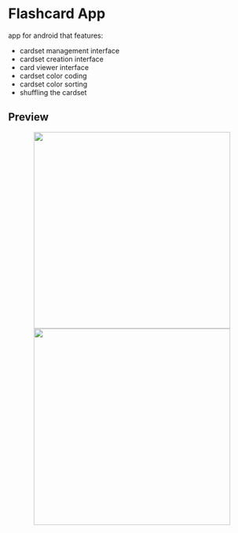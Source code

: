 # Flashcard App
app for android that features:
- cardset management interface
- cardset creation interface
- card viewer interface
- cardset color coding
- cardset color sorting
- shuffling the cardset

## Preview
<div align="center">
  <img src="https://user-images.githubusercontent.com/112727364/215540254-810131c5-0cb7-4de5-9058-87a7fca655d1.png" width=400>
  <img src="https://user-images.githubusercontent.com/112727364/215540497-9a05dd2d-2f32-4328-8053-aacdd7805571.png" width=400>
</div>
